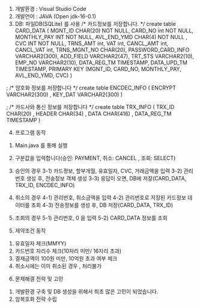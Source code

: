 1. 개발환경 : Visual Studio Code
2. 개발언어 : JAVA (Open jdk-16-0.1)
3. DB: 파일DB(SQLite) 를 사용
/* 카드정보를 저장합니다. */
create table CARD_DATA (
MGNT_ID CHAR(20) NOT NULL,
CARD_NO int NOT NULL,
MONTHLY_PAY INT  NOT NULL,
AVL_END_YMD CHAR(4)  NOT NULL ,
CVC INT  NOT NULL,
TRNS_AMT int,
VAT int,
CANCL_AMT int,
CANCL_VAT int,
TRNS_MGNT_NO CHAR(20),
PASSWORD_CARD_INFO VARCHAR2(300),
ADD_FIELD VARCHAR2(47),
TRT_STS VARCHAR2(10),
EMP_NO VARCHAR2(10),
DATA_REG_TM TIMESTAMP,
DATA_UPD_TM TIMESTAMP,
PRIMARY KEY (MGNT_ID, CARD_NO, MONTHLY_PAY, AVL_END_YMD, CVC)
)

;
/* 암호화 정보를 저장합니다 */
create table ENCDEC_INFO (
ENCRYPT VARCHAR2(300) ,
KEY_DAT    VARCHAR2(300) 
)

;
/* 카드사와 통신 정보를 저장합니다 */
create table TRX_INFO (
TRX_ID CHAR(20) ,
HEADER CHAR(34) ,
DATA CHAR(416) ,
DATA_REG_TM TIMESTAMP
)

4. 프로그램 동작
1) Main.java 를 통해 실행
2) 구분값을 입력합니다(승인: PAYMENT,  취소: CANCEL , 조회: SELECT)
3) 승인의 경우
    3-1) 카드정보, 할부개월, 유효일자, CVC, 거래금액을 입력
    3-2) 관리번호 생성 후, 전송정보 객체 생성
    3-3) 응답이 오면, DB에 저장(CARD_DATA, TRX_ID, ENCDEC_INFO) 

4) 취소의 경우
    4-1) 관리번호, 취소금액을 입력
    4-2) 관리번호로 저장된 카드정보 데이터를 조회
    4-3) 전송정보를 생성 후, DB 저장(CARD_DATA, TRX_ID)

5) 조회의 경우
    5-1) 관리번호, 0 을 입력
    5-2) CARD_DATA 정보를 조회

5. 제약조건 동작
1) 유효일자 체크(MMYY)
2) 카드번호 자리수 체크(10자리 미만/ 16자리 초과)
3) 결재금액이 100원 미만, 10억원 초과 여부 체크
4) 취소시에는 이미 취소된 경우 , 처리불가

6. 문제해결 전략 및 고민
1) 개발환경 구축 및 DB 생성을 위해서 최초 많은 고민이 되었습니다.
2) 암복호화 전략 수립
